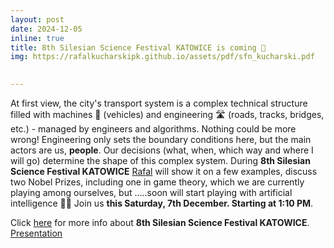 ```yaml
---
layout: post
date: 2024-12-05
inline: true
title: 8th Silesian Science Festival KATOWICE is coming 🚀
img: https://rafalkucharskipk.github.io/assets/pdf/sfn_kucharski.pdf

     
---
```

At first view, the city's transport system is a complex technical structure filled with machines 🚙 (vehicles) and engineering 🛣 (roads, tracks, bridges, etc.) - managed by engineers and algorithms. Nothing could be more wrong! Engineering only sets the boundary conditions here, but the main actors are us, **people**. Our decisions (what, when, which way and where I will go) determine the shape of this complex system. 
During **8th Silesian Science Festival KATOWICE** [Rafal](https://rafalkucharskipk.github.io/research/rafal_kucharski/) will show it on a few examples, discuss two Nobel Prizes, including one in game theory, which we are currently playing among ourselves, but …..soon will start playing with artificial intelligence 🤹‍♂️
Join us **this Saturday, 7th December. Starting at 1:10 PM**. 

Click [here](https://slaskifestiwalnauki.pl/audytorium-scena-nauka-to-lubie-dra-tomasza-rozka-0) for more info about **8th Silesian Science Festival KATOWICE**.
[Presentation](https://rafalkucharskipk.github.io/assets/pdf/sfn_kucharski.pdf)
